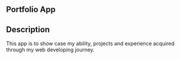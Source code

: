 ## Portfolio App

## Description
This app  is to show case my ability, projects and experience acquired through my web developing journey.